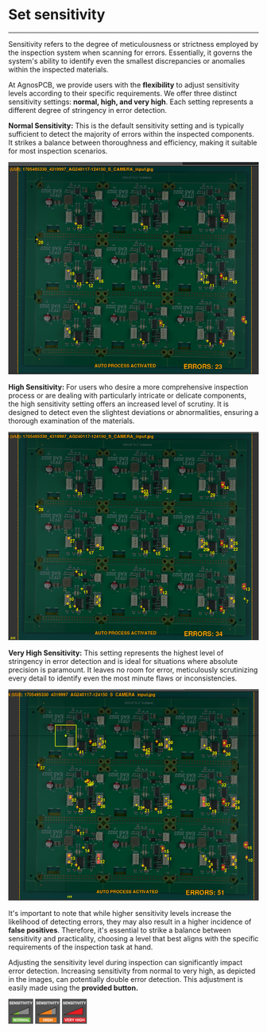 # Set sensitivity
___

Sensitivity refers to the degree of meticulousness or strictness employed by the inspection system when scanning for errors. Essentially, it governs the system's ability to identify even the smallest discrepancies or anomalies within the inspected materials.

At AgnosPCB, we provide users with the **flexibility** to adjust sensitivity levels according to their specific requirements. We offer three distinct sensitivity settings: **normal, high, and very high**. Each setting represents a different degree of stringency in error detection.

**Normal Sensitivity:** This is the default sensitivity setting and is typically sufficient to detect the majority of errors within the inspected components. It strikes a balance between thoroughness and efficiency, making it suitable for most inspection scenarios.

![PCB with errors in normal sensitivity](assets/normal-sensitivity.png)

**High Sensitivity:** For users who desire a more comprehensive inspection process or are dealing with particularly intricate or delicate components, the high sensitivity setting offers an increased level of scrutiny. It is designed to detect even the slightest deviations or abnormalities, ensuring a thorough examination of the materials.

![PCB with errors in high sensitivity](assets/high-sensitivity.png)

**Very High Sensitivity:** This setting represents the highest level of stringency in error detection and is ideal for situations where absolute precision is paramount. It leaves no room for error, meticulously scrutinizing every detail to identify even the most minute flaws or inconsistencies.

![PCB with errors in very high sensitivity](assets/very-high-sensitivity.png)

It's important to note that while higher sensitivity levels increase the likelihood of detecting errors, they may also result in a higher incidence of **false positives**. Therefore, it's essential to strike a balance between sensitivity and practicality, choosing a level that best aligns with the specific requirements of the inspection task at hand.

Adjusting the sensitivity level during inspection can significantly impact error detection. Increasing sensitivity from normal to very high, as depicted in the images, can potentially double error detection. This adjustment is easily made using the **provided button.**

![normal sensitivity button](assets/nomal-sensitivity-button.png)
![high sensitivity button](assets/high-sensitivity-button.png)
![very high sensitivity button](assets/Very-high-sensitivity-button.png)
